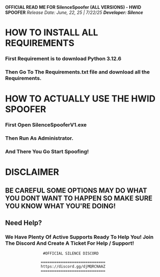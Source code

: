 **OFFICIAL READ ME FOR SilenceSpoofer (ALL VERSIONS) - HWID SPOOFER**
*Release Date: June, 22, 25 | 7/22/25*
***Developer: Silence***

# HOW TO INSTALL ALL REQUIREMENTS

### First Requirement is to download Python 3.12.6 

### Then Go To The Requirements.txt file and download all the Requirements.


# HOW TO ACTUALLY USE THE HWID SPOOFER

### First Open SilenceSpooferV1.exe

### Then Run As Administrator.

### And There You Go Start Spoofing!



# DISCLAIMER 

## BE CAREFUL SOME OPTIONS MAY DO WHAT YOU DONT WANT TO HAPPEN SO MAKE SURE YOU KNOW WHAT YOU'RE DOING!




## Need Help?

### We Have Plenty Of Active Supports Ready To Help You! Join The Discord And Create A Ticket For Help / Support!

					 #OFFICIAL SILENCE DISCORD

					=============================
					https://discord.gg/djMQRCNAAZ
					=============================
